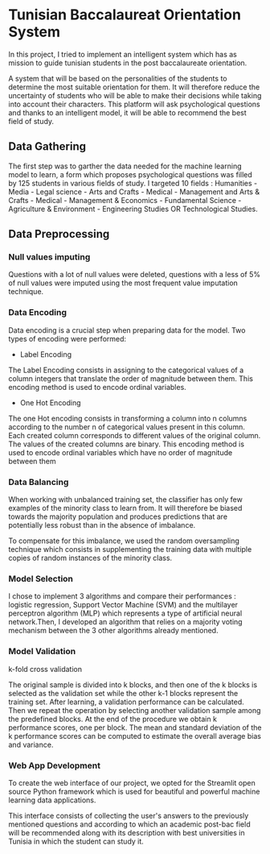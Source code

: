 # Tunisian Baccalaureat Orientation System

In this project, I tried to implement an intelligent system which has as mission to guide tunisian students in the post baccalaureate orientation. 

A system that will be based on the personalities of the students to determine the most suitable orientation for them. It will therefore reduce the uncertainty of students who will be able to make their decisions while taking into account their characters. This platform will ask psychological questions and thanks to an intelligent model, it will be able to recommend the best field of study. 

## Data Gathering

The first step was to garther the data needed for the machine learning model to learn, a form which proposes psychological questions was filled by 125 students in various fields of study. I targeted 10 fields : Humanities - Media - Legal science - Arts and Crafts - Medical - Management and Arts & Crafts - Medical - Management & Economics - Fundamental Science - Agriculture & Environment - Engineering Studies OR Technological Studies.

## Data Preprocessing

### Null values imputing

Questions with a lot of null values were deleted, questions with a less of 5% of null values were imputed using the most frequent value imputation technique.

### Data Encoding

Data encoding is a crucial step when preparing data for the model. 
Two types of encoding were performed: 

* Label Encoding 

The Label Encoding consists in assigning to the categorical values of a column integers that translate the order of magnitude between them. This encoding method is used to encode ordinal variables.

* One Hot Encoding

The one Hot encoding consists in transforming a column into n columns according to the number n of categorical values present in this column. Each created column corresponds to different values of the original column. The values of the created columns are binary. This encoding method is used to encode ordinal variables which have no order of magnitude between them

### Data Balancing

When working with unbalanced training set, the classifier has only few examples of the minority class to learn from. It will therefore be biased towards the majority population and produces predictions that are potentially less robust than in the absence of imbalance. 

To compensate for this imbalance, we used the random oversampling technique which consists in supplementing the training data with multiple copies of random instances of the minority class.

### Model Selection 

I chose to implement 3 algorithms and compare their performances : logistic regression, Support Vector Machine (SVM) and the multilayer perceptron algorithm (MLP) which represents a type of artificial neural network.Then, I developed an algorithm that relies on a majority voting mechanism between the 3 other algorithms already mentioned.

### Model Validation 

k-fold cross validation 

The original sample is divided into k blocks, and then one of the k blocks is selected as the validation set while the other k-1 blocks represent the training set. 
After learning, a validation performance can be calculated. 
Then we repeat the operation by selecting another validation sample among the predefined blocks. At the end of the procedure we obtain k performance scores, one per block. The mean and standard deviation of the k performance scores can be computed to estimate the overall average bias and variance.


### Web App Development

To create the web interface of our project, we opted for the 
Streamlit open source Python framework which is used for beautiful and powerful machine learning data applications.

This interface consists of collecting the user's answers to the previously mentioned questions and according to which an academic post-bac field will be recommended along with its description with best universities in Tunisia in which the student can study it.
